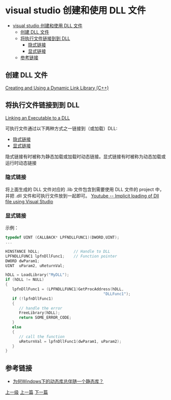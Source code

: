 # visual studio 创建和使用 DLL 文件


<!-- @import "[TOC]" {cmd="toc" depthFrom=1 depthTo=6 orderedList=false} -->
<!-- code_chunk_output -->

* [visual studio 创建和使用 DLL 文件](#visual-studio-创建和使用-dll-文件)
	* [创建 DLL 文件](#创建-dll-文件)
	* [将执行文件链接到到 DLL](#将执行文件链接到到-dll)
		* [隐式链接](#隐式链接)
		* [显式链接](#显式链接)
	* [参考链接](#参考链接)

<!-- /code_chunk_output -->


## 创建 DLL 文件

[Creating and Using a Dynamic Link Library (C++)](https://msdn.microsoft.com/en-us/library/ms235636.aspx)

## 将执行文件链接到到 DLL

[Linking an Executable to a DLL](https://msdn.microsoft.com/en-us/library/9yd93633.aspx)

可执行文件通过以下两种方式之一链接到（或加载）DLL:
* [隐式链接](https://msdn.microsoft.com/en-us/library/d14wsce5.aspx)
* [显式链接](https://msdn.microsoft.com/en-us/library/784bt7z7.aspx)

隐式链接有时被称为静态加载或加载时动态链接。显式链接有时被称为动态加载或运行时动态链接

### 隐式链接
将上面生成的 DLL 文件对应的 .lib 文件包含到需要使用 DLL 文件的 project 中，并把 .dll 文件和可执行文件放到一起即可。
[Youtube -- Implicit loading of Dll file using Visual Studio](https://www.youtube.com/watch?v=rS_lE2UOzgg)

### 显式链接

示例：
```c++
typedef UINT (CALLBACK* LPFNDLLFUNC1)(DWORD,UINT);  
...  

HINSTANCE hDLL;               // Handle to DLL  
LPFNDLLFUNC1 lpfnDllFunc1;    // Function pointer  
DWORD dwParam1;  
UINT  uParam2, uReturnVal;  

hDLL = LoadLibrary("MyDLL");  
if (hDLL != NULL)  
{  
   lpfnDllFunc1 = (LPFNDLLFUNC1)GetProcAddress(hDLL,  
                                           "DLLFunc1");  
   if (!lpfnDllFunc1)  
   {  
      // handle the error  
      FreeLibrary(hDLL);         
      return SOME_ERROR_CODE;  
   }  
   else  
   {  
      // call the function  
      uReturnVal = lpfnDllFunc1(dwParam1, uParam2);  
   }  
}  
```

## 参考链接
* [为何Windows下的动态库总伴随一个静态库？](http://blog.shengbin.me/posts/windows-dll-with-lib)


[上一级](base.md)
[上一篇](insertUSBDevicesNotResponse.md)
[下一篇](vmvare_windows.md)
